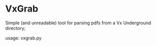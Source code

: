# VxGrab
Simple (and unreadable) tool for parsing pdfs from a Vx Underground directory;

usage:
vxgrab.py <link> <destination>
